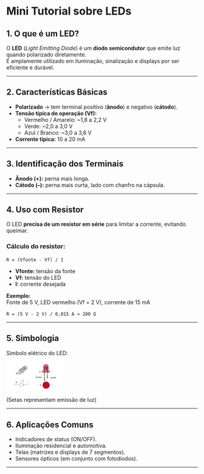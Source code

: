 # Mini Tutorial sobre LEDs

## 1. O que é um LED?
O **LED** (*Light Emitting Diode*) é um **diodo semicondutor** que emite luz quando polarizado diretamente.  
É amplamente utilizado em iluminação, sinalização e displays por ser eficiente e durável.

---

## 2. Características Básicas
- **Polarizado** → tem terminal positivo (**ânodo**) e negativo (**cátodo**).  
- **Tensão típica de operação (Vf):**
  - Vermelho / Amarelo: ~1,8 a 2,2 V  
  - Verde: ~2,0 a 3,0 V  
  - Azul / Branco: ~3,0 a 3,6 V  
- **Corrente típica:** 10 a 20 mA

---

## 3. Identificação dos Terminais
- **Ânodo (+):** perna mais longa.  
- **Cátodo (–):** perna mais curta, lado com chanfro na cápsula.  

---

## 4. Uso com Resistor
O LED **precisa de um resistor em série** para limitar a corrente, evitando queimar.  

### Cálculo do resistor:
```
R = (Vfonte - Vf) / I
```

- **Vfonte:** tensão da fonte  
- **Vf:** tensão do LED  
- **I:** corrente desejada  

**Exemplo:**  
Fonte de 5 V, LED vermelho (Vf = 2 V), corrente de 15 mA  

```
R = (5 V - 2 V) / 0,015 A ≈ 200 Ω
```

---

## 5. Simbologia
Símbolo elétrico do LED:

<img src="leds.png" alt="les" width="30%">

(Setas representam emissão de luz)

---

## 6. Aplicações Comuns
- Indicadores de status (ON/OFF).  
- Iluminação residencial e automotiva.  
- Telas (matrizes e displays de 7 segmentos).  
- Sensores ópticos (em conjunto com fotodiodos).

---
